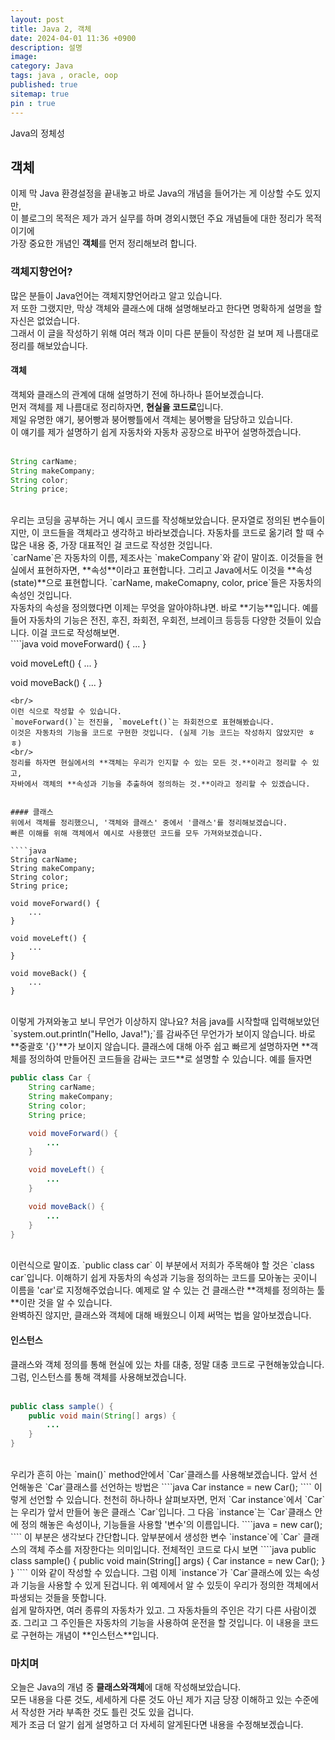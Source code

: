 ```yaml
---
layout: post
title: Java 2, 객체
date: 2024-04-01 11:36 +0900
description: 설명
image:
category: Java
tags: java , oracle, oop 
published: true
sitemap: true
pin : true
---
```

Java의 정체성

## 객체

이제 막 Java 환경설정을 끝내놓고 바로 Java의 개념을 들어가는 게 이상할 수도 있지만,   
이 블로그의 목적은 제가 과거 실무를 하며 경외시했던 주요 개념들에 대한 정리가 목적이기에   
가장 중요한 개념인 **객체**를 먼저 정리해보려 합니다.

### 객체지향언어? 

많은 분들이 Java언어는 객체지향언어라고 알고 있습니다.   
저 또한 그랬지만, 막상 객체와 클래스에 대해 설명해보라고 한다면 명확하게 설명을 할 자신은 없었습니다.   
그래서 이 글을 작성하기 위해 여러 책과 이미 다른 분들이 작성한 걸 보며 제 나름대로 정리를 해보았습니다.   

#### 객체

객체와 클래스의 관계에 대해 설명하기 전에 하나하나 뜯어보겠습니다.   
먼저 객체를 제 나름대로 정리하자면, **현실을 코드로**입니다.   
제일 유명한 얘기, 붕어빵과 붕어빵틀에서 객체는 붕어빵을 담당하고 있습니다.   
이 얘기를 제가 설명하기 쉽게 자동차와 자동차 공장으로 바꾸어 설명하겠습니다.   
<br>   
````java
String carName;
String makeCompany;
String color;
String price;
````
<br/>
우리는 코딩을 공부하는 거니 예시 코드를 작성해보았습니다.   
문자열로 정의된 변수들이지만, 이 코드들을 객체라고 생각하고 바라보겠습니다.   
자동차를 코드로 옮기려 할 때 수많은 내용 중, 가장 대표적인 걸 코드로 작성한 것입니다.   
<br/>
`carName`은 자동차의 이름, 제조사는 `makeCompany`와 같이 말이죠.   
이것들을 현실에서 표현하자면, **속성**이라고 표현합니다.   
그리고 Java에서도 이것을 **속성(state)**으로 표현합니다.   
`carName, makeComapny, color, price`들은 자동차의 속성인 것입니다.   
<br/>
자동차의 속성을 정의했다면 이제는 무엇을 알아야하냐면.   
바로 **기능**입니다.   
예를 들어 자동차의 기능은 전진, 후진, 좌회전, 우회전, 브레이크 등등등 다양한 것들이 있습니다.   
이걸 코드로 작성해보면.   
<br/>
````java
void moveForward() {
    ...
}

void moveLeft() {
    ...
}

void moveBack() {
    ...
}
````
<br/>
이런 식으로 작성할 수 있습니다.   
`moveForward()`는 전진을, `moveLeft()`는 좌회전으로 표현해봤습니다.   
이것은 자동차의 기능을 코드로 구현한 것입니다. (실제 기능 코드는 작성하지 않았지만 ㅎㅎ)   
<br/>
정리를 하자면 현실에서의 **객체는 우리가 인지할 수 있는 모든 것.**이라고 정리할 수 있고,   
자바에서 객체의 **속성과 기능을 추출하여 정의하는 것.**이라고 정리할 수 있겠습니다.   


#### 클래스
위에서 객체를 정리했으니, '객체와 클래스' 중에서 '클래스'를 정리해보겠습니다.   
빠른 이해를 위해 객체에서 예시로 사용했던 코드를 모두 가져와보겠습니다.   

````java
String carName;
String makeCompany;
String color;
String price;

void moveForward() {
    ...
}

void moveLeft() {
    ...
}

void moveBack() {
    ...
}
````

<br/>
이렇게 가져와놓고 보니 무언가 이상하지 않나요?   
처음 java를 시작할때 입력해보았던 `system.out.println("Hello, Java!");`를 감싸주던 무언가가 보이지 않습니다.   
바로 **중괄호 '{}'**가 보이지 않습니다.   
클래스에 대해 아주 쉽고 빠르게 설명하자면 **객체를 정의하여 만들어진 코드들을 감싸는 코드**로 설명할 수 있습니다.   
예를 들자면
<br/>

````java
public class Car {
    String carName;
    String makeCompany;
    String color;
    String price;

    void moveForward() {
        ...
    }

    void moveLeft() {
        ...
    }

    void moveBack() {
        ...
    }
}
````
<br/>
이런식으로 말이죠.   
`public class car` 이 부분에서 저희가 주목해야 할 것은 `class car`입니다.   
이해하기 쉽게 자동차의 속성과 기능을 정의하는 코드를 모아놓는 곳이니 이름을 'car'로 지정해주었습니다.   
예제로 알 수 있는 건 클래스란 **객체를 정의하는 툴**이란 것을 알 수 있습니다.   
<br/>
완벽하진 않지만, 클래스와 객체에 대해 배웠으니 이제 써먹는 법을 알아보겠습니다.

#### 인스턴스

클래스와 객체 정의를 통해 현실에 있는 차를 대충, 정말 대충 코드로 구현해놓았습니다.   
그럼, 인스턴스를 통해 객체를 사용해보겠습니다.   
<br/>
````java
public class sample() {
    public void main(String[] args) {
        ...
    }
}
````
<br/>
우리가 흔히 아는 `main()` method안에서 `Car`클래스를 사용해보겠습니다.  
앞서 선언해놓은 `Car`클래스를 선언하는 방법은   
````java
Car instance = new Car();
```` 
이렇게 선언할 수 있습니다.   
천천히 하나하나 살펴보자면, 먼저 `Car instance`에서 `Car`는 우리가 앞서 만들어 놓은 클래스 `Car`입니다.   
그 다음 `instance`는 `Car`클래스 안에 정의 해놓은 속성이나, 기능들을 사용할 '변수'의 이름입니다.   
````java
= new car();
````
이 부분은 생각보다 간단합니다.  
앞부분에서 생성한 변수 `instance`에 `Car` 클래스의 객체 주소를 저장한다는 의미입니다.   
전체적인 코드로 다시 보면   
````java
public class sample() {
    public void main(String[] args) {
        Car instance = new Car();
    }
}
````
이와 같이 작성할 수 있습니다.  
그럼 이제 `instance`가 `Car`클래스에 있는 속성과 기능을 사용할 수 있게 된겁니다.   
위 예제에서 알 수 있듯이 우리가 정의한 객체에서 파생되는 것들을 뜻합니다.   
<br/>
쉽게 말하자면, 여러 종류의 자동차가 있고.   
그 자동차들의 주인은 각기 다른 사람이겠죠.   
그리고 그 주인들은 자동차의 기능을 사용하여 운전을 할 것입니다.   
이 내용을 코드로 구현하는 개념이 **인스턴스**입니다.


### 마치며

오늘은 Java의 개념 중 **클래스와객체**에 대해 작성해보았습니다.   
모든 내용을 다룬 것도, 세세하게 다룬 것도 아닌 제가 지금 당장 이해하고 있는 수준에서 작성한 거라 부족한 것도 틀린 것도 있을 겁니다.   
제가 조금 더 알기 쉽게 설명하고 더 자세히 알게된다면 내용을 수정해보겠습니다.

